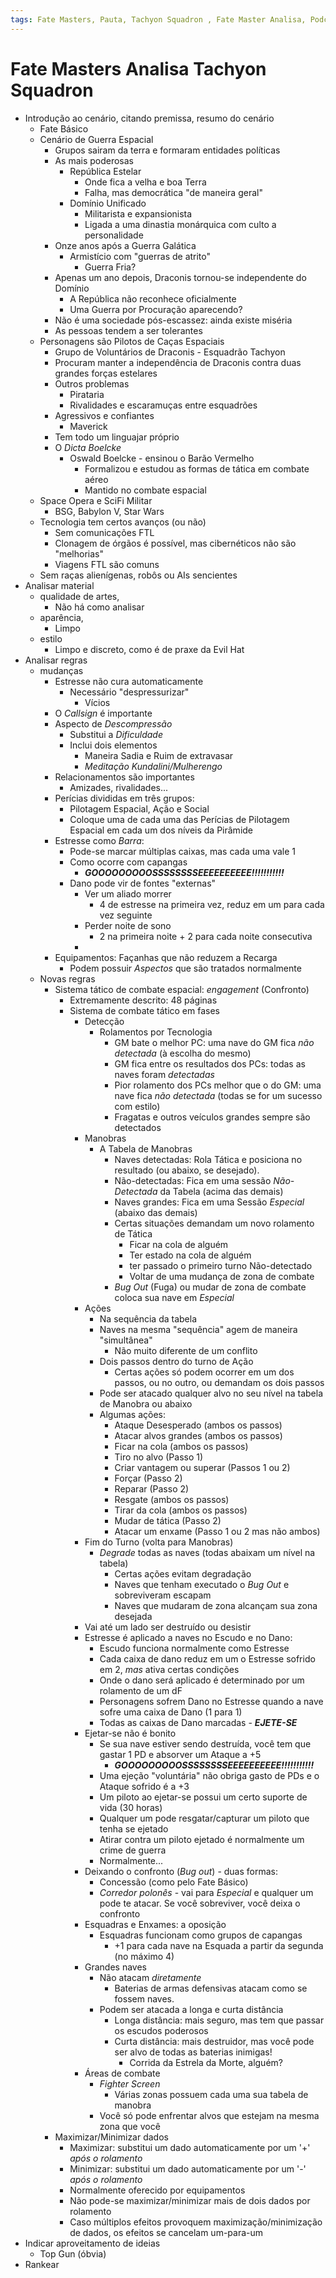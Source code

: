 ```yaml
---
tags: Fate Masters, Pauta, Tachyon Squadron , Fate Master Analisa, Podcast
---
```

# Fate Masters Analisa Tachyon Squadron

- Introdução ao cenário, citando premissa, resumo do cenário
    - Fate Básico
    - Cenário de Guerra Espacial
        - Grupos sairam da terra e formaram entidades políticas
        - As mais poderosas
            - República Estelar
                - Onde fica a velha e boa Terra
                - Falha, mas democrática "de maneira geral"
            - Domínio Unificado
                - Militarista e expansionista
                - Ligada a uma dinastia monárquica com culto a personalidade
        - Onze anos após a Guerra Galática
            - Armistício com "guerras de atrito"
                - Guerra Fria?
        - Apenas um ano depois, Draconis tornou-se independente do Domínio
            - A República não reconhece oficialmente
            - Uma Guerra por Procuração aparecendo?
        - Não é uma sociedade pós-escassez: ainda existe miséria
        - As pessoas tendem a ser tolerantes
    - Personagens são Pilotos de Caças Espaciais
        - Grupo de Voluntários de Draconis - Esquadrão Tachyon
        - Procuram manter a independência de Draconis contra duas grandes forças estelares
        - Outros problemas
            - Pirataria
            - Rivalidades e escaramuças entre esquadrões
        - Agressivos e confiantes
            - Maverick
        - Tem todo um linguajar próprio
        - O _Dicta Boelcke_
            - Oswald Boelcke - ensinou o Barão Vermelho
                - Formalizou e estudou as formas de tática em combate aéreo
                - Mantido no combate espacial
    - Space Opera e SciFi Militar
        - BSG, Babylon V, Star Wars
    - Tecnologia tem certos avanços (ou não)
        - Sem comunicações FTL
        - Clonagem de órgãos é possível, mas cibernéticos não são "melhorias"
        - Viagens FTL são comuns
    - Sem raças alienígenas, robôs ou AIs sencientes
- Analisar material 
	- qualidade de artes, 
	    - Não há como analisar
	- aparência, 
	    - Limpo
	- estilo
	    - Limpo e discreto, como é de praxe da Evil Hat
- Analisar regras 
	- mudanças
	    - Estresse não cura automaticamente
	        - Necessário "despressurizar"
	            - Vícios
        - O _Callsign_ é importante 
        - Aspecto de _Descompressão_
            - Substitui a _Dificuldade_
            - Inclui dois elementos
                - Maneira Sadia e Ruim de extravasar
                - _Meditação Kundalini/Mulherengo_
        - Relacionamentos são importantes
            - Amizades, rivalidades...
        - Perícias divididas em três grupos:
            - Pilotagem Espacial, Ação e Social
            - Coloque uma de cada uma das Perícias de Pilotagem Espacial em cada um dos níveis da Pirâmide
        - Estresse como _Barra_:
            - Pode-se marcar múltiplas caixas, mas cada uma vale 1
            - Como ocorre com capangas
                - _**GOOOOOOOOOSSSSSSSSEEEEEEEEEE!!!!!!!!!!!**_
            - Dano pode vir de fontes "externas"
                - Ver um aliado morrer
                    - 4 de estresse na primeira vez, reduz em um para cada vez seguinte
                - Perder noite de sono
                    - 2 na primeira noite + 2 para cada noite consecutiva
                - 
        - Equipamentos: Façanhas que não reduzem a Recarga
            - Podem possuir _Aspectos_ que são tratados normalmente
	- Novas regras
	    - Sistema tático de combate espacial: _engagement_ (Confronto)
	        - Extremamente descrito: 48 páginas 
	        - Sistema de combate tático em fases
	            - Detecção
	                - Rolamentos por Tecnologia
	                    - GM bate o melhor PC: uma nave do GM fica _não detectada_ (à escolha do mesmo)
	                    - GM fica entre os resultados dos PCs: todas as naves foram _detectadas_
	                    - Pior rolamento dos PCs melhor que o do GM: uma nave fica _não detectada_ (todas se for um sucesso com estilo)
	                    - Fragatas e outros veículos grandes sempre são detectados
	            - Manobras
	                - A Tabela de Manobras
	                    - Naves detectadas: Rola Tática e posiciona no resultado (ou abaixo, se desejado).
	                    - Não-detectadas: Fica em uma sessão _Não-Detectada_ da Tabela (acima das demais)
	                    - Naves grandes: Fica em uma Sessão _Especial_ (abaixo das demais)
	                    - Certas situações  demandam um novo rolamento de Tática
	                        - Ficar na cola de alguém
	                        - Ter estado na cola de alguém
	                        - ter passado o primeiro turno Não-detectado
	                        - Voltar de uma mudança de zona de combate
	                    - _Bug Out_ (Fuga) ou mudar de zona de combate coloca sua nave em _Especial_
	            - Ações
	                - Na sequência da tabela
	                - Naves na mesma "sequência" agem de maneira "simultânea"
	                    - Não muito diferente de um conflito
                    - Dois passos dentro do turno de Ação
                        - Certas ações só podem ocorrer em um dos passos, ou no outro, ou demandam os dois passos
                    - Pode ser atacado qualquer alvo no seu nível na tabela de Manobra ou abaixo
                    - Algumas ações:
                        - Ataque Desesperado (ambos os passos)
                        - Atacar alvos grandes (ambos os passos)
                        - Ficar na cola (ambos os passos)
                        - Tiro no alvo (Passo 1)
                        - Criar vantagem ou superar (Passos 1 ou 2)
                        - Forçar (Passo 2)
                        - Reparar (Passo 2)
                        - Resgate (ambos os passos)
                        - Tirar da cola (ambos os passos)
                        - Mudar de tática (Passo 2)
                        - Atacar um enxame (Passo 1 ou 2 mas não ambos)
	            - Fim do Turno (volta para Manobras)
	                - _Degrade_ todas as naves (todas abaixam um nível na tabela)
	                    - Certas ações evitam degradação
	                    - Naves que tenham executado o _Bug Out_ e sobreviveram escapam
	                    - Naves que mudaram de zona alcançam sua zona desejada
                - Vai até um lado ser destruído ou desistir
                - Estresse é aplicado a naves no Escudo e no Dano:
                    - Escudo funciona normalmente como Estresse
                    - Cada caixa de dano reduz em um o Estresse sofrido em 2, _mas_ ativa certas condições
                    - Onde o dano será aplicado é determinado por um rolamento de um dF
                    - Personagens sofrem Dano no Estresse quando a nave sofre uma caixa de Dano (1 para 1)
                    - Todas as caixas de Dano marcadas - ***EJETE-SE***
                - Ejetar-se não é bonito
                    - Se sua nave estiver sendo destruída, você tem que gastar 1 PD e absorver um Ataque a +5
                        - _**GOOOOOOOOOSSSSSSSSEEEEEEEEEE!!!!!!!!!!!**_
                    - Uma ejeção "voluntária" não obriga gasto de PDs e o Ataque sofrido é a +3
                    - Um piloto ao ejetar-se possui um certo suporte de vida (30 horas)
                    - Qualquer um pode resgatar/capturar um piloto que tenha se ejetado
                    - Atirar contra um piloto ejetado é normalmente um crime de guerra
                    - Normalmente...
                - Deixando o confronto (_Bug out_) - duas formas:
                    - Concessão (como pelo Fate Básico)
                    - _Corredor polonês_ - vai para _Especial_ e qualquer um pode te atacar. Se você sobreviver, você deixa o confronto
                - Esquadras e Enxames: a oposição
                    - Esquadras funcionam como grupos de capangas
                        - +1 para cada nave na Esquada a partir da segunda (no máximo 4)
                - Grandes naves
                    - Não atacam _diretamente_
                        - Baterias de armas defensivas atacam como se fossem naves.
                    - Podem ser atacada a longa e curta distância
                        - Longa distância: mais seguro, mas tem que passar os escudos poderosos
                        - Curta distância: mais destruidor, mas você pode ser alvo de todas as baterias inimigas!
                            - Corrida da Estrela da Morte, alguém?
                - Áreas de combate
                    - _Fighter Screen_
                        - Várias zonas possuem cada uma sua tabela de manobra
                    - Você só pode enfrentar alvos que estejam na mesma zona que você
	    - Maximizar/Minimizar dados
	        - Maximizar: substitui um dado automaticamente por um '+' _após o rolamento_
	        - Minimizar: substitui um dado automaticamente por um '-' _após o rolamento_
            - Normalmente oferecido por equipamentos
            - Não pode-se maximizar/minimizar mais de dois dados por rolamento
            - Caso múltiplos efeitos provoquem maximização/minimização de dados, os efeitos se cancelam um-para-um 
- Indicar aproveitamento de ideias
    - Top Gun (óbvia)
- Rankear

